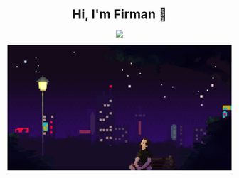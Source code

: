 <h1 align='center'> Hi, I'm Firman 👋</h1>
<p align='center'>
  <a href="#"><img src="https://visitor-badge.glitch.me/badge?page_id=jarskiy.jarskiy??style=for-the-badge&logo=appveyor"></a>
</p>
<img src="images/bg.gif" align="center" height="60%"/>

